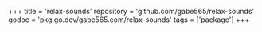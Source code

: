 +++
title = 'relax-sounds'
repository = 'github.com/gabe565/relax-sounds'
godoc = 'pkg.go.dev/gabe565.com/relax-sounds'
tags = ['package']
+++
